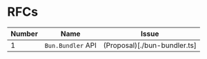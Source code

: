 # RFCs

| Number | Name              | Issue                        |
| ------ | ----------------- | ---------------------------- |
| 1      | `Bun.Bundler` API | (Proposal)[./bun-bundler.ts] |
